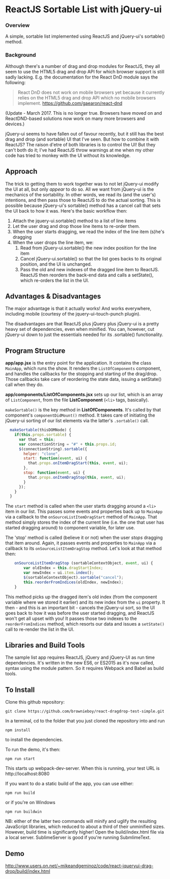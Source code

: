 # ReactJS Sortable List with jQuery-ui

### Overview
A simple, sortable list implemented using ReactJS and jQuery-ui's sortable() method.



### Background
Although there's a number of drag and drop modules for ReactJS, they all seem to use the HTML5 drag and drop API for which browser support is still sadly lacking.  E.g. the documentation for the React DnD module says the following:

> React DnD does not work on mobile browsers yet because it currently relies
> on the HTML5 drag and drop API which no mobile browsers implement.
https://github.com/gaearon/react-dnd

(Update - March 2017.  This is no longer true.  Browsers have moved on and ReactDND-based solutions now work on many more browsers and devices.)

jQuery-ui seems to have fallen out of favour recently, but it still has the best drag and drop (and sortable) UI that I've seen.  But how to combine it with ReactJS?  The raison d'etre of both libraries is to control the UI!  But they can't both do it; I've had ReactJS throw warnings at me when my other code has tried to monkey with the UI without its knowledge.


## Approach
The trick to getting them to work together was to not let jQuery-ui modify the UI at all, but only *appear* to do so.  All we want from jQuery-ui is the mechanics of the sortability.  In other words, we read its (and the user's) intentions, and then pass those to ReactJS to do the actual sorting.  This is possible because jQuery-ui's sortable() method has a cancel call that sets the UI back to how it was.  Here's the basic workflow then:

1. Attach the jquery-ui.sortable() method to a list of line items
2. Let the user drag and drop those line items to re-order them.
3. When the user starts dragging, we read the index of the line item (s)he's dragging
4. When the user drops the line item, we:
    1. Read from jQuery-ui.sortable() the new index position for the line item
    2. Cancel jQuery-ui.sortable() so that the list goes backs to its original position, and the UI is unchanged.
    3. Pass the old and new indexes of the dragged line item to ReactJS.  ReactJS then reorders the back-end data and calls a setState(), which re-orders the list in the UI.


## Advantages & Disadvantages
The major advantage is that it actually works!  And works everywhere, including mobile (courtesy of the jquery-ui-touch-punch plugin).

The disadvantages are that ReactJS plus jQuery plus jQuery-ui is a pretty heavy set of dependencies, even when minified.  You can, however, cut jQuery-ui down to just the essentials needed for its .sortable() functionality.


## Program Structure
**app/app.jsx** is the entry point for the application.  It contains the class `MainApp`, which runs the show.  It renders the `ListOfComponents` component, and handles the callbacks for the stopping and starting of the drag/drop.  Those callbacks take care of reordering the state data, issuing a setState() call when they do.

**app/components/ListOfComponents.jsx** sets up our list, which is an array of `ListComponent`, from the file **ListComponent** (`<li>` tags, basically).

`makeSortable()` is the key method in **ListOfComponents**.  It's called by that component's `componentDidMount()` method.  It takes care of initiating the jQuery-ui sorting of our list elements via the latter's `.sortable()` call.

```javascript
  makeSortable(thisDOMNode) {
    if(this.props.sortable) {
      var that = this;
      var connectionString = "#" + this.props.id;
      $(connectionString).sortable({
        helper: "clone",
        start: function(event, ui) {
          that.props.onItemDragStart(this, event, ui);
        },
        stop: function(event, ui) {
          that.props.onItemDragStop(this, event, ui);
        }
      });
    }
  }
```

The `start` method is called when the user starts dragging around a `<li>` item in our list.  This passes some events and properties back up to `MainApp` via a callback to the `onSourceListItemDragStart` method of `MainApp`.  That method simply stores the index of the current line (i.e. the one that user has started dragging around) to component variable, for later use.

The 'stop' method is called (believe it or not) when the user *stops* dragging that item around.  Again, it passes events and properties to `MainApp` via a callback to its `onSourceListItemDragStop` method.  Let's look at that method then:
```javascript
	onSourceListItemDragStop (sortableContextObject, event, ui) {
		var oldIndex = this.dragStartIndex;
		var newIndex = ui.item.index();
		$(sortableContextObject).sortable("cancel");
		this.reorderFromIndices(oldIndex, newIndex);
	}
```

This method picks up the dragged item's old index (from the component variable where we stored it earlier) and its new index from the `ui` property.  It then - and this is an important bit - cancels the jQuery-ui sort, so the UI goes back to how it was before the user started dragging, and ReactJS won't get all upset with you! It passes those two indexes to the `reorderFromIndices` method, which resorts our data and issues a `setState()` call to re-render the list in the UI.



## Libraries and Build Tools
The sample list app requires ReactJS, jQuery and jQuery-UI as run time dependencies.  It's written in the new ES6, or ES2015 as it's now called, syntax using the module pattern.  So it requires Webpack and Babel as build tools.

## To Install
Clone this github repository:
```
git clone https://github.com/brownieboy/react-dragdrop-test-simple.git
```

In a terminal, cd to the folder that you just cloned the repository into and run
```
npm install
```
to install the dependencies.

To run the demo, it's then:
```
npm run start
```
This starts up webpack-dev-server.  When this is running, your test URL is http://localhost:8080


If you want to do a static build of the app, you can use either:
```
npm run build
```
or if you're on Windows
```
npm run buildwin
```

NB: either of the latter two commands will minify and uglify the resulting JavaScript libraries, which reduced to about a third of their unminified sizes.  However, build time is significantly higher!  Open the build/index.html file via a local server.  SublimeServer is good if you're running SubmlimeText.


## Demo
http://www.users.on.net/~mikeandgeminoz/code/react-jqueryui-drag-drop/build/index.html





